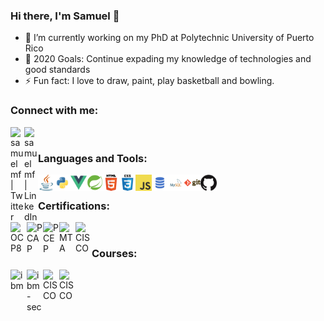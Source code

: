 ### Hi there, I'm Samuel 👋
- 🔭 I’m currently working on my PhD at Polytechnic University of Puerto Rico
- 🥅 2020 Goals: Continue expading my knowledge of technologies and good standards
- ⚡ Fun fact: I love to draw, paint, play basketball and bowling.

### Connect with me:

<!-- [<img align="left" alt="codeSTACKr.com" width="22px" src="https://raw.githubusercontent.com/iconic/open-iconic/master/svg/globe.svg" />][website]
-->
[<img align="left" alt="samuelmf | Twitter" width="22px" src="https://cdn.jsdelivr.net/npm/simple-icons@v3/icons/twitter.svg" />][twitter]
[<img align="left" alt="samuelmf | LinkedIn" width="22px" src="https://cdn.jsdelivr.net/npm/simple-icons@v3/icons/linkedin.svg" />][linkedin]

<br />

### Languages and Tools:
<img align="left" alt="Java" width="26px" src="https://raw.githubusercontent.com/github/explore/80688e429a7d4ef2fca1e82350fe8e3517d3494d/topics/java/java.png" />
<img align="left" alt="Python" width="26px" src="https://raw.githubusercontent.com/github/explore/80688e429a7d4ef2fca1e82350fe8e3517d3494d/topics/python/python.png" />
<img align="left" alt="Vue" width="26px" src="https://raw.githubusercontent.com/github/explore/80688e429a7d4ef2fca1e82350fe8e3517d3494d/topics/vue/vue.png" />
<img align="left" alt="Spring" width="26px" src="https://raw.githubusercontent.com/github/explore/80688e429a7d4ef2fca1e82350fe8e3517d3494d/topics/spring-boot/spring-boot.png" />
<img align="left" alt="HTML5" width="26px" src="https://raw.githubusercontent.com/github/explore/80688e429a7d4ef2fca1e82350fe8e3517d3494d/topics/html/html.png" />
<img align="left" alt="CSS3" width="26px" src="https://raw.githubusercontent.com/github/explore/80688e429a7d4ef2fca1e82350fe8e3517d3494d/topics/css/css.png" />
<img align="left" alt="JavaScript" width="26px" src="https://raw.githubusercontent.com/github/explore/80688e429a7d4ef2fca1e82350fe8e3517d3494d/topics/javascript/javascript.png" />
<img align="left" alt="SQL" width="26px" src="https://raw.githubusercontent.com/github/explore/80688e429a7d4ef2fca1e82350fe8e3517d3494d/topics/sql/sql.png" />
<img align="left" alt="MySQL" width="26px" src="https://raw.githubusercontent.com/github/explore/80688e429a7d4ef2fca1e82350fe8e3517d3494d/topics/mysql/mysql.png" />
<img align="left" alt="Git" width="26px" src="https://raw.githubusercontent.com/github/explore/80688e429a7d4ef2fca1e82350fe8e3517d3494d/topics/git/git.png" />
<img align="left" alt="GitHub" width="26px" src="https://raw.githubusercontent.com/github/explore/78df643247d429f6cc873026c0622819ad797942/topics/github/github.png" />

<br />

### Certifications:
[<img align="left" alt="OCP8" width="26px" src="https://drive.google.com/thumbnail?id=1jpcGKSk0LQE96HDIQmU8Dj7tbkGzH-_Z" />][ocp]
[<img align="left" alt="PCAP" width="26px" src="https://drive.google.com/thumbnail?id=1z0yJ6HzhOeNr_KKcJv4TeQCQ1VbVrmWU" />][pcap]
[<img align="left" alt="PCEP" width="26px" src="https://drive.google.com/thumbnail?id=14OuHUX7ieKmoH-W27yvJoEr5J47DzC6F" />][pcep]
[<img align="left" alt="MTA" width="26px" src="https://drive.google.com/thumbnail?id=1merY6sPJKipVOT50mzBAOJejb1UEGJ4f" />][mta]
[<img align="left" alt="CISCO" width="26px" src="https://drive.google.com/thumbnail?id=1424WxYrIclo87Z0U3_texAHhIPJrosr9" />][cisco]

<br />

### Courses:
[<img align="left" alt="ibm" width="26px" src="https://drive.google.com/thumbnail?id=1KAdfpfABRnrT32sG4tuQF_pVHEfK1Vkh" />][ibm]
[<img align="left" alt="ibm-sec" width="26px" src="https://drive.google.com/thumbnail?id=1_vkLnT_JZzeC0K4lW8ZAdFJlpxIzzD--" />][ibm-sec]
[<img align="left" alt="CISCO" width="26px" src="https://drive.google.com/thumbnail?id=17oTtZ0x9N48ho3zt-v2dWf86vt0BSLGZ" />][ibm-python]
[<img align="left" alt="CISCO" width="26px" src="https://drive.google.com/thumbnail?id=1HkuXOWjfiR1-bXzvpIViORPAyp2YlJA9" />][ibm-data]

<!--
**samuelemf/samuelemf** is a ✨ _special_ ✨ repository because its `README.md` (this file) appears on your GitHub profile.
-->

[linkedin]: https://www.linkedin.com/in/samuelemf/
[twitter]: https://twitter.com/samuelmf27
[ocp]: https://www.youracclaim.com/earner/earned/badge/ea18c2e2-90e9-41ca-bb00-8db7de8144a3
[pcap]: https://www.youracclaim.com/earner/earned/badge/0bb847b8-5b7c-4f1f-8439-3d313daf7c3d
[pcep]: https://www.youracclaim.com/earner/earned/badge/c95203cb-2b29-4722-b52d-0d3ad91cc396
[mta]: https://www.youracclaim.com/earner/earned/badge/19295aef-f528-4c3b-82d5-fefbb88aec5e
[cisco]: https://www.youracclaim.com/earner/earned/badge/e4c015a8-d1a5-419b-a2ea-906bd955b8ff
[ibm]: https://www.youracclaim.com/earner/earned/badge/aa8c3096-fa71-4371-a665-004927edfbab
[ibm-sec]: https://www.youracclaim.com/earner/earned/badge/fc67ba65-1f84-4383-b462-a718f84e30fc
[ibm-python]: https://www.youracclaim.com/earner/earned/badge/f05b86fd-b9b2-4cb6-ada7-927fd582b748
[ibm-data]: https://www.youracclaim.com/earner/earned/badge/dc5ec41d-6016-4aa7-aa44-a54289f0deb8
